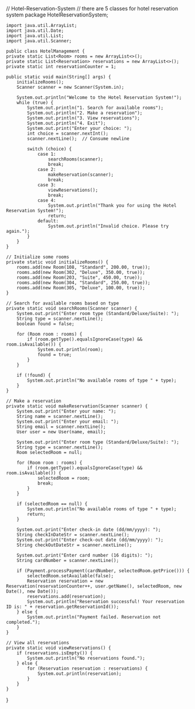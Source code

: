 // Hotel-Reservation-System
// there are 5 classes for hotel reservation system
package HotelReservationSystem;

    import java.util.ArrayList;
    import java.util.Date;
    import java.util.List;
    import java.util.Scanner;

    public class HotelManagement {
    private static List<Room> rooms = new ArrayList<>();
    private static List<Reservation> reservations = new ArrayList<>();
    private static int reservationCounter = 1;

    public static void main(String[] args) {
        initializeRooms();
        Scanner scanner = new Scanner(System.in);

        System.out.println("Welcome to the Hotel Reservation System!");
        while (true) {
            System.out.println("1. Search for available rooms");
            System.out.println("2. Make a reservation");
            System.out.println("3. View reservations");
            System.out.println("4. Exit");
            System.out.print("Enter your choice: ");
            int choice = scanner.nextInt();
            scanner.nextLine();  // Consume newline

            switch (choice) {
                case 1:
                    searchRooms(scanner);
                    break;
                case 2:
                    makeReservation(scanner);
                    break;
                case 3:
                    viewReservations();
                    break;
                case 4:
                    System.out.println("Thank you for using the Hotel Reservation System!");
                    return;
                default:
                    System.out.println("Invalid choice. Please try again.");
            }
        }
    }

    // Initialize some rooms
    private static void initializeRooms() {
        rooms.add(new Room(108, "Standard", 200.00, true));
        rooms.add(new Room(302, "Deluxe", 350.00, true));
        rooms.add(new Room(203, "Suite", 450.00, true));
        rooms.add(new Room(304, "Standard", 250.00, true));
        rooms.add(new Room(305, "Deluxe", 100.00, true));
    }

    // Search for available rooms based on type
    private static void searchRooms(Scanner scanner) {
        System.out.print("Enter room type (Standard/Deluxe/Suite): ");
        String type = scanner.nextLine();
        boolean found = false;

        for (Room room : rooms) {
            if (room.getType().equalsIgnoreCase(type) && room.isAvailable()) {
                System.out.println(room);
                found = true;
            }
        }

        if (!found) {
            System.out.println("No available rooms of type " + type);
        }
    }

    // Make a reservation
    private static void makeReservation(Scanner scanner) {
        System.out.print("Enter your name: ");
        String name = scanner.nextLine();
        System.out.print("Enter your email: ");
        String email = scanner.nextLine();
        User user = new User(name, email);

        System.out.print("Enter room type (Standard/Deluxe/Suite): ");
        String type = scanner.nextLine();
        Room selectedRoom = null;

        for (Room room : rooms) {
            if (room.getType().equalsIgnoreCase(type) && room.isAvailable()) {
                selectedRoom = room;
                break;
            }
        }

        if (selectedRoom == null) {
            System.out.println("No available rooms of type " + type);
            return;
        }

        System.out.print("Enter check-in date (dd/mm/yyyy): ");
        String checkInDateStr = scanner.nextLine();
        System.out.print("Enter check-out date (dd/mm/yyyy): ");
        String checkOutDateStr = scanner.nextLine();

        System.out.print("Enter card number (16 digits): ");
        String cardNumber = scanner.nextLine();

        if (Payment.processPayment(cardNumber, selectedRoom.getPrice())) {
            selectedRoom.setAvailable(false);
            Reservation reservation = new Reservation(reservationCounter++, user.getName(), selectedRoom, new Date(), new Date());
            reservations.add(reservation);
            System.out.println("Reservation successful! Your reservation ID is: " + reservation.getReservationId());
        } else {
            System.out.println("Payment failed. Reservation not completed.");
        }
    }

    // View all reservations
    private static void viewReservations() {
        if (reservations.isEmpty()) {
            System.out.println("No reservations found.");
        } else {
            for (Reservation reservation : reservations) {
                System.out.println(reservation);
            }
        }
    }
}
